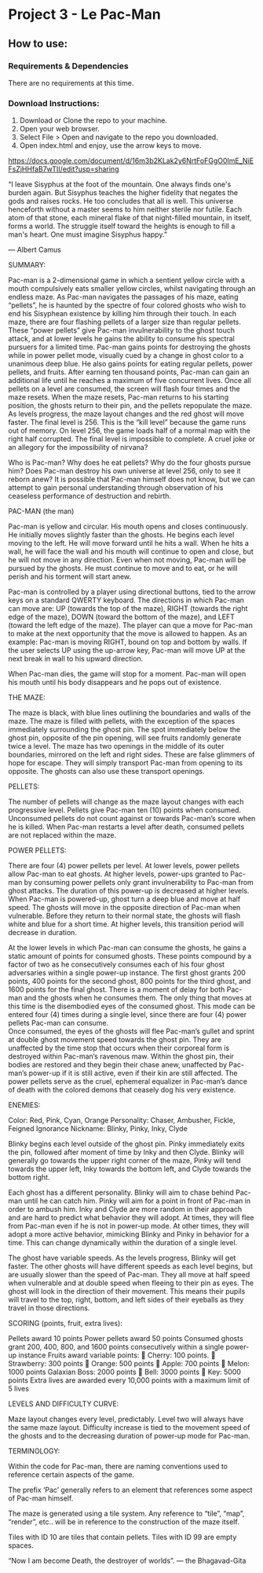 Project 3 - Le Pac-Man
=======

How to use:
------

### Requirements & Dependencies
There are no requirements at this time. 


### Download Instructions:
1. Download or Clone the repo to your machine.
2. Open your web browser.
3. Select File > Open and navigate to the repo you downloaded.
4. Open index.html and enjoy, use the arrow keys to move.

https://docs.google.com/document/d/16m3b2KLak2y6NrtFoFGgO0ImE_NiEFsZjHHfaB7wTII/edit?usp=sharing

“I leave Sisyphus at the foot of the mountain. One always finds one's burden again. But Sisyphus teaches the higher fidelity that negates the gods and raises rocks. He too concludes that all is well. This universe henceforth without a master seems to him neither sterile nor futile. Each atom of that stone, each mineral flake of that night-filled mountain, in itself, forms a world. The struggle itself toward the heights is enough to fill a man's heart. One must imagine Sisyphus happy.”

― Albert Camus

SUMMARY:

Pac-man is a 2-dimensional game in which a sentient yellow circle with a mouth compulsively eats smaller yellow circles, whilst navigating through an endless maze.  As Pac-man navigates the passages of his maze, eating “pellets”, he is haunted by the spectre of four colored ghosts who wish to end his Sisyphean existence by killing him through their touch.  In each maze, there are four flashing pellets of a larger size than regular pellets.  These “power pellets” give Pac-man invulnerability to the ghost touch attack, and at lower levels he gains the ability to consume his spectral pursuers for a limited time.  Pac-man gains points for destroying the ghosts while in power pellet mode, visually cued by a change in ghost color to a unanimous deep blue.  He also gains points for eating regular pellets, power pellets, and fruits.  After earning ten thousand points, Pac-man can gain an additional life until he reaches a maximum of five concurrent lives. Once all pellets on a level are consumed, the screen will flash four times and the maze resets.  When the maze resets, Pac-man returns to his starting position, the ghosts return to their pin, and the pellets repopulate the maze.  As levels progress, the maze layout changes and the red ghost will move faster.  The final level is 256.  This is the “kill level” because the game runs out of memory.  On level 256, the game loads half of a normal map with the right half corrupted.  The final level is impossible to complete. A cruel joke or an allegory for the impossibility of nirvana?

Who is Pac-man? Why does he eat pellets? Why do the four ghosts pursue him?  Does Pac-man destroy his own universe at level 256, only to see it reborn anew?  It is possible that Pac-man himself does not know, but we can attempt to gain personal understanding through observation of his ceaseless performance of destruction and rebirth.


PAC-MAN (the man)

Pac-man is yellow and circular. His mouth opens and closes continuously.  He initially moves slightly faster than the ghosts.  He begins each level moving to the left.  He will move forward until he hits a wall.  When he hits a wall, he will face the wall and his mouth will continue to open and close, but he will not move in any direction.  Even when not moving, Pac-man will be pursued by the ghosts.  He must continue to move and to eat, or he will perish and his torment will start anew. 

Pac-man is controlled by a player using directional buttons, tied to the arrow keys on a standard QWERTY keyboard. The directions in which Pac-man can move are: UP (towards the top of the maze), RIGHT (towards the right edge of the maze), DOWN (toward the bottom of the maze), and  LEFT (toward the left edge of the maze). The player can que a move for Pac-man to make at the next opportunity that the move is allowed to happen.  As an example: Pac-man is moving RIGHT, bound on top and bottom by walls.  If the user selects UP using the up-arrow key, Pac-man will move UP at the next break in wall to his upward direction.

When Pac-man dies, the game will stop for a moment.  Pac-man will open his mouth until his body disappears and he pops out of existence.


THE MAZE:

The maze is black, with blue lines outlining the boundaries and walls of the maze.  The maze is filled with pellets, with the exception of the spaces immediately surrounding the ghost pin. The spot immediately below the ghost pin, opposite of the pin opening, will see fruits randomly generate twice a level. The maze has two openings in the middle of its outer boundaries, mirrored on the left and right sides.  These are false glimmers of hope for escape.  They will simply transport Pac-man from opening to its opposite.  The ghosts can also use these transport openings.


PELLETS:

The number of pellets will change as the maze layout changes with each progressive level.  Pellets give Pac-man ten (10) points when consumed.  Unconsumed pellets do not count against or towards Pac-man’s score when he is killed.  When Pac-man restarts a level after death, consumed pellets are not replaced within the maze. 


POWER PELLETS:

There are four (4) power pellets per level.  At lower levels, power pellets allow Pac-man to eat ghosts.  At higher levels,  power-ups granted to Pac-man by consuming power pellets only grant invulnerability to Pac-man from ghost attacks.  The duration of this power-up is decreased at higher levels.  When Pac-man is powered-up, ghost turn a deep blue and move at half speed.  The ghosts will move in the opposite direction of Pac-man when vulnerable. Before they return to their normal state, the ghosts will flash white and blue for a short time.  At higher levels, this transition period will decrease in duration.

At the lower levels in which Pac-man can consume the ghosts, he gains a static amount of points for consumed ghosts.  These points compound by a factor of two as he consecutively consumes each of his four ghost adversaries within a single power-up instance.  The first ghost grants 200 points, 400 points for the second ghost, 800 points for the third ghost, and 1600 points for the final ghost.  There is a moment of delay for both Pac-man and the ghosts when he consumes them.  The only thing that moves at this time is the disembodied eyes of the consumed ghost.  This mode can be entered four (4) times during a single level, since there are four (4) power pellets Pac-man can consume.  
Once consumed, the eyes of the ghosts will flee Pac-man’s gullet and sprint at double ghost movement speed towards the ghost pin.  They are unaffected by the time stop that occurs when their corporeal form is destroyed within Pac-man’s ravenous maw.  Within the ghost pin, their bodies are restored and they begin their chase anew, unaffected by Pac-man’s power-up if it is still active, even if their kin are still affected.  The power pellets serve as the cruel, ephemeral equalizer in Pac-man’s dance of death with the colored demons that ceasely dog his very existence.  


ENEMIES:
	
Color:  Red, Pink, Cyan, Orange
Personality: Chaser, Ambusher, Fickle, Feigned Ignorance
Nickname: Blinky, Pinky, Inky, Clyde

Blinky begins each level outside of the ghost pin.  Pinky immediately exits the pin, followed after moment of time by Inky and then Clyde.  Blinky will generally go towards the upper right corner of the maze, Pinky will tend towards the upper left, Inky towards the bottom left, and Clyde towards the bottom right.

Each ghost has a different personality.  Blinky will aim to chase behind Pac-man until he can catch him.  Pinky will aim for a point in front of Pac-man in order to ambush him.  Inky and Clyde are more random in their approach and are hard to predict what behavior they will adopt.  At times, they will flee from Pac-man even if he is not in power-up mode. At other times, they will adopt a more active behavior, mimicking Blinky and Pinky in behavior for a time.  This can change dynamically within the duration of a single level.  

The ghost have variable speeds.  As the levels progress, Blinky will get faster.  The other ghosts will have different speeds as each level begins, but are usually slower than the speed of Pac-man.  They all move at half speed when vulnerable and at double speed when fleeing to their pin as eyes. The ghost will look in the direction of their movement.  This means their pupils will travel to the top, right, bottom, and left sides of their eyeballs as they travel in those directions.   


SCORING (points, fruit, extra lives):

Pellets award 10 points
Power pellets award 50 points
Consumed ghosts grant 200, 400, 800, and 1600 points consecutively within a single power-up instance
Fruits award variable points: 
🍒 Cherry: 100 points.
🍓 Strawberry: 300 points
🍊 Orange: 500 points
🍎 Apple: 700 points
🍈 Melon: 1000 points
 Galaxian Boss: 2000 points
🔔 Bell: 3000 points
🔑 Key: 5000 points
Extra lives are awarded every 10,000 points with a maximum limit of 5 lives


LEVELS AND DIFFICULTY CURVE:

Maze layout changes every level, predictably.  Level two will always have the same maze layout.  Difficulty increase is tied to the movement speed of the ghosts and to the decreasing duration of power-up mode for Pac-man.


TERMINOLOGY:

Within the code for Pac-man, there are naming conventions used to reference certain aspects of the game.  

The prefix ‘Pac’ generally refers to an element that references some aspect of Pac-man himself.  

The maze is generated using a tile system.  Any reference to “tile”, “map”, “render”, etc.. will be in reference to the construction of the maze itself.

Tiles with ID 10 are tiles that contain pellets.  Tiles with ID 99 are empty spaces.
 
“Now I am become Death, the destroyer of worlds”.
― the Bhagavad-Gita